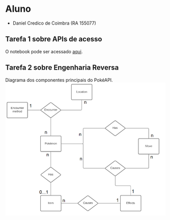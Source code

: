 # Aluno
* Daniel Credico de Coimbra (RA 155077)

## Tarefa 1 sobre APIs de acesso
O notebook pode ser acessado [aqui](notebook/lab01.ipynb).

## Tarefa 2 sobre Engenharia Reversa
Diagrama dos componentes principais do PokéAPI.
![Diagrama lab01](images/lab01.png)